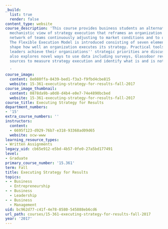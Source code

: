 ```yaml
---
_build:
  list: true
  render: false
content_type: website
course_description: 'This course provides business students an alternative to the
  mechanistic view of strategy execution that reframes an organization as a complex
  network of teams continuously adjusting to market conditions and to other teams.
  The Flexible Execution Model is introduced consisting of seven elements that together
  shape how well an organization executes its strategy. Practical tools that help
  leaders achieve their organizations'' strategic priorities are discussed. The course
  also explores novel ways to use data including surveys, Glassdoor reviews, and other
  sources to measure strategy execution and identify what is and is not working.

  '
course_image:
  content: 8e080ffa-8439-bed1-f3a3-f9fbd4cbe815
  website: 15-361-executing-strategy-for-results-fall-2017
course_image_thumbnail:
  content: 0878da9b-a0d8-d4b4-e0e7-74e4890bcbed
  website: 15-361-executing-strategy-for-results-fall-2017
course_title: Executing Strategy for Results
department_numbers:
- '15'
extra_course_numbers: ''
instructors:
  content:
  - 6695f123-d929-76b7-e318-93368ad09d65
  website: ocw-www
learning_resource_types:
- Written Assignments
legacy_uid: cb65e912-e5bd-4b57-0fe0-27a5bd177491
level:
- Graduate
primary_course_number: '15.361'
term: Fall
title: Executing Strategy for Results
topics:
- - Business
  - Entrepreneurship
- - Business
  - Leadership
- - Business
  - Management
uid: bc962d77-c41f-4e78-8580-545888eb6cd6
url_path: courses/15-361-executing-strategy-for-results-fall-2017
year: '2017'
---
```

